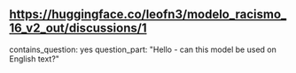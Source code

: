 ## https://huggingface.co/leofn3/modelo_racismo_16_v2_out/discussions/1

contains_question: yes
question_part: "Hello - can this model be used on English text?"